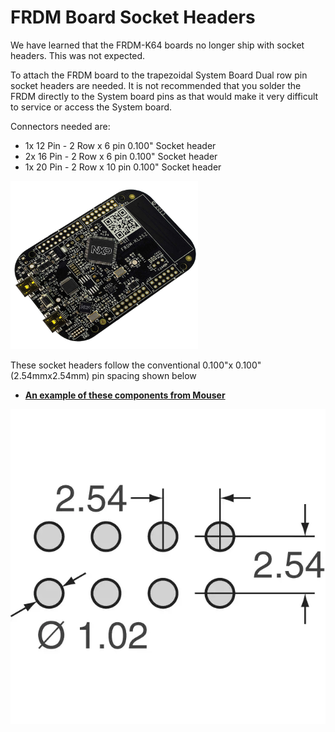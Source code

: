 # FRDM Board Socket Headers

We have learned that the FRDM-K64 boards no longer ship with socket headers. This was not expected.

To attach the FRDM board to the trapezoidal System Board Dual row pin socket headers are needed. It is not recommended that you solder the FRDM directly to the System board pins as that would make it very difficult to service or access the System board.

Connectors needed are:

* 1x 12 Pin - 2 Row x 6 pin  0.100" Socket header
* 2x 16 Pin - 2 Row x 6 pin  0.100" Socket header
* 1x 20 Pin - 2 Row x 10 pin  0.100" Socket header

![](../../../.gitbook/assets/FRDM-KL25Z.png)

These socket headers follow the conventional 0.100"x 0.100" \(2.54mmx2.54mm\) pin spacing shown below

* [**An example of these components from Mouser**](https://www.mouser.com/Connectors/Board-to-Board-Mezzanine-Connectors/_/N-ay0kr?P=1ytkls1Z1yvgchuZ1ytkn39Z1ytkn06Z1z0j1prZ1z0z5h6Z1z0wxp6Z1z0zlewZ1z0zlg8&Keyword=2.54mm&FS=True)

![](../../../.gitbook/assets/PP_CXX2LFBN_FTPRNT.jpg)

